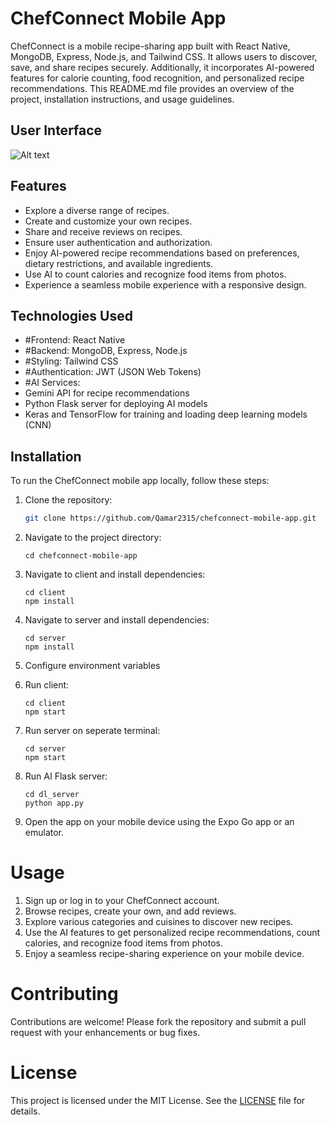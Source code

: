 # ChefConnect Mobile App

ChefConnect is a mobile recipe-sharing app built with React Native, MongoDB, Express, Node.js, and Tailwind CSS. It allows users to discover, save, and share recipes securely. Additionally, it incorporates AI-powered features for calorie counting, food recognition, and personalized recipe recommendations. This README.md file provides an overview of the project, installation instructions, and usage guidelines.

## User Interface
![Alt text](screenshots/1peg)

## Features

- Explore a diverse range of recipes.
- Create and customize your own recipes.
- Share and receive reviews on recipes.
- Ensure user authentication and authorization.
- Enjoy AI-powered recipe recommendations based on preferences, dietary restrictions, and available ingredients.
- Use AI to count calories and recognize food items from photos.
- Experience a seamless mobile experience with a responsive design.

## Technologies Used

- #Frontend: React Native
- #Backend: MongoDB, Express, Node.js
- #Styling: Tailwind CSS
- #Authentication: JWT (JSON Web Tokens)
- #AI Services:
- Gemini API for recipe recommendations
- Python Flask server for deploying AI models
- Keras and TensorFlow for training and loading deep learning models (CNN)

## Installation

To run the ChefConnect mobile app locally, follow these steps:

1. Clone the repository:
   ```bash
   git clone https://github.com/Qamar2315/chefconnect-mobile-app.git
   ```

2. Navigate to the project directory:
    ```
    cd chefconnect-mobile-app
    ```

3. Navigate to client and install dependencies:
    ```
    cd client
    npm install
    ```

4. Navigate to server and install dependencies:
    ```
    cd server
    npm install
    ```

5. Configure environment variables

6. Run client:
    ```
    cd client
    npm start
    ```

7. Run server on seperate terminal:
    ```
    cd server
    npm start
    ```
    
8. Run AI Flask server:
    ```
    cd dl_server
    python app.py
    ```
    
9. Open the app on your mobile device using the Expo Go app or an emulator.

# Usage

1. Sign up or log in to your ChefConnect account.
2. Browse recipes, create your own, and add reviews.
3. Explore various categories and cuisines to discover new recipes.
4. Use the AI features to get personalized recipe recommendations, count calories, and recognize food items from photos.
5. Enjoy a seamless recipe-sharing experience on your mobile device.

# Contributing

Contributions are welcome! Please fork the repository and submit a pull request with your enhancements or bug fixes.

# License

This project is licensed under the MIT License. See the [LICENSE](LICENSE) file for details.
